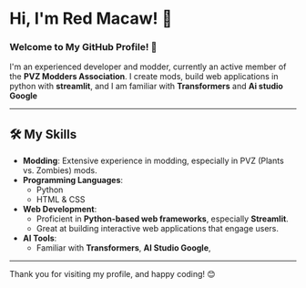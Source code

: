 # Hi, I'm Red Macaw! 👋

### Welcome to My GitHub Profile! 🦜
I'm an experienced developer and modder, currently an active member of the **PVZ Modders Association**. I create mods, build web applications in python with **streamlit**, and I am familiar with **Transformers** and **Ai studio Google**

---

## 🛠️ My Skills
- **Modding**: Extensive experience in modding, especially in PVZ (Plants vs. Zombies) mods.
- **Programming Languages**:
  - Python
  - HTML & CSS
- **Web Development**:
  - Proficient in **Python-based web frameworks**, especially **Streamlit**.
  - Great at building interactive web applications that engage users.
- **AI Tools**:
  - Familiar with **Transformers**, **AI Studio Google**, 



---

Thank you for visiting my profile, and happy coding! 😊
